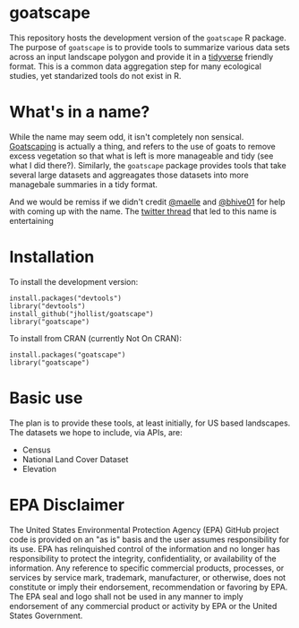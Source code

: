 # goatscape

This repository hosts the development version of the `goatscape` R package.  The purpose of `goatscape` is to provide tools to summarize various data sets across an input landscape polygon and provide it in a [tidyverse](https://tidyverse.org) friendly format.  This is a common data aggregation step for many ecological studies, yet standarized tools do not exist in R.

# What's in a name?

While the name may seem odd, it isn't completely non sensical.  [Goatscaping](https://blog.epa.gov/blog/2016/06/goatscaping/) is actually a thing, and refers to the use of goats to remove excess vegetation so that what is left is more manageable and tidy (see what I did there?).  Similarly, the `goatscape` package provides tools that take several large datasets and aggreagates those datasets into more managebale summaries in a tidy format.

And we would be remiss if we didn't credit [@maelle](https://github.com/maelle) and [@bhive01](https://github.com/bhive01) for help with coming up with the name.  The [twitter thread](https://twitter.com/jhollist/status/910530041011949568) that led to this name is entertaining

# Installation

To install the development version:

```
install.packages("devtools")
library("devtools")
install_github("jhollist/goatscape")
library("goatscape")
```

To install from CRAN (currently Not On CRAN):

```
install.packages("goatscape")
library("goatscape")
```

# Basic use

The plan is to provide these tools, at least initially, for US based landscapes.  The datasets we hope to include, via APIs,  are:

- Census
- National Land Cover Dataset
- Elevation

# EPA Disclaimer

The United States Environmental Protection Agency (EPA) GitHub project code is provided on an "as is" basis and the user assumes responsibility for its use. EPA has relinquished control of the information and no longer has responsibility to protect the integrity, confidentiality, or availability of the information. Any reference to specific commercial products, processes, or services by service mark, trademark, manufacturer, or otherwise, does not constitute or imply their endorsement, recommendation or favoring by EPA. The EPA seal and logo shall not be used in any manner to imply endorsement of any commercial product or activity by EPA or the United States Government.
